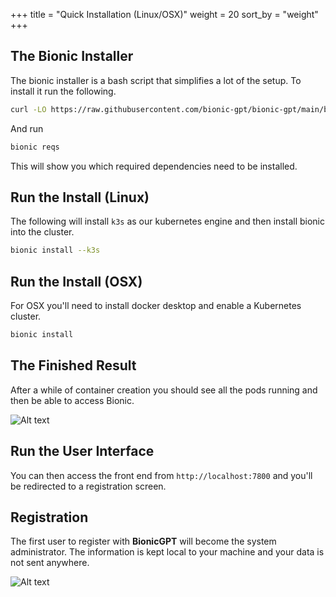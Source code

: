 +++
title = "Quick Installation (Linux/OSX)"
weight = 20
sort_by = "weight"
+++

## The Bionic Installer

The bionic installer is a bash script that simplifies a lot of the setup. To install it run the following.

```sh
curl -LO https://raw.githubusercontent.com/bionic-gpt/bionic-gpt/main/bionic.sh && chmod +x ./bionic.sh && sudo mv bionic.sh /usr/bin/bionic
```

And run

```sh
bionic reqs
```

This will show you which required dependencies need to be installed.

## Run the Install (Linux)

The following will install `k3s` as our kubernetes engine and then install bionic into the cluster.

```sh
bionic install --k3s
```

## Run the Install (OSX)

For OSX you'll need to install docker desktop and enable a Kubernetes cluster.

```sh
bionic install
```

## The Finished Result

After a while of container creation you should see all the pods running and then be able to access Bionic.


![Alt text](../bionic-startup-k9s.png "Bionic K9s")

## Run the User Interface

You can then access the front end from `http://localhost:7800` and you'll be redirected to a registration screen.

## Registration

The first user to register with **BionicGPT** will become the system administrator. The information is kept local to your machine and your data is not sent anywhere.

![Alt text](../initial-screen.png "Start Screen")
